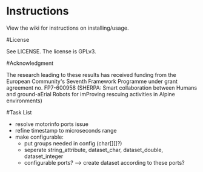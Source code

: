 # Instructions

View the wiki for instructions on installing/usage.

#License 

See LICENSE. The license is GPLv3.

#Acknowledgment

The research leading to these results has received funding from the 
European Community's Seventh Framework Programme under grant 
agreement no. FP7-600958 (SHERPA: Smart collaboration between Humans and
ground-aErial Robots for imProving rescuing activities in Alpine
environments)

#Task List
- resolve motorinfo ports issue
- refine timestamp to microseconds range
- make configurable:
	- put groups needed in config (char[][]?)
	- seperate string_attribute, dataset_char, dataset_double, dataset_integer
	- configurable ports? --> create dataset according to these ports?
